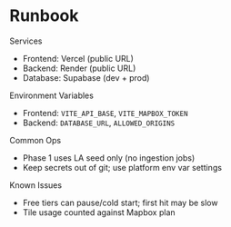 # Runbook

Services
- Frontend: Vercel (public URL)
- Backend: Render (public URL)
- Database: Supabase (dev + prod)

Environment Variables
- Frontend: `VITE_API_BASE`, `VITE_MAPBOX_TOKEN`
- Backend: `DATABASE_URL`, `ALLOWED_ORIGINS`

Common Ops
- Phase 1 uses LA seed only (no ingestion jobs)
- Keep secrets out of git; use platform env var settings

Known Issues
- Free tiers can pause/cold start; first hit may be slow
- Tile usage counted against Mapbox plan
